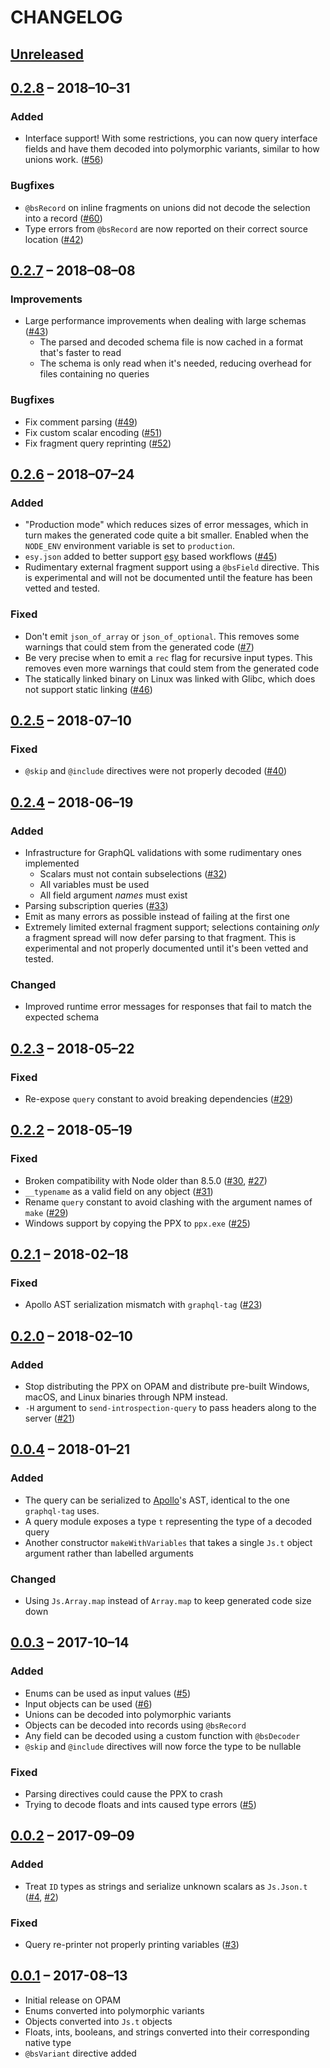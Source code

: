 # CHANGELOG

## [Unreleased]

## [0.2.8] – 2018–10–31

### Added

* Interface support! With some restrictions, you can now query interface fields
  and have them decoded into polymorphic variants, similar to how unions work.
  ([#56](https://github.com/mhallin/graphql_ppx/pull/56))

### Bugfixes

* `@bsRecord` on inline fragments on unions did not decode the selection into a
  record ([#60](https://github.com/mhallin/graphql_ppx/issues/60))
* Type errors from `@bsRecord` are now reported on their correct source location
  ([#42](https://github.com/mhallin/graphql_ppx/issues/42))

## [0.2.7] – 2018–08–08

### Improvements

* Large performance improvements when dealing with large schemas ([#43](https://github.com/mhallin/graphql_ppx/pull/43))
  * The parsed and decoded schema file is now cached in a format that's faster
    to read
  * The schema is only read when it's needed, reducing overhead for files
    containing no queries

### Bugfixes

* Fix comment parsing ([#49](https://github.com/mhallin/graphql_ppx/pull/49))
* Fix custom scalar encoding ([#51](https://github.com/mhallin/graphql_ppx/issues/51))
* Fix fragment query reprinting ([#52](https://github.com/mhallin/graphql_ppx/issues/52))

## [0.2.6] – 2018–07–24

### Added

* "Production mode" which reduces sizes of error messages, which in turn makes
  the generated code quite a bit smaller. Enabled when the `NODE_ENV`
  environment variable is set to `production`.
* `esy.json` added to better support [esy](https://esy.sh) based workflows
  ([#45](https://github.com/mhallin/graphql_ppx/pull/45))
* Rudimentary external fragment support using a `@bsField` directive. This is
  experimental and will not be documented until the feature has been vetted and
  tested.

### Fixed

* Don't emit `json_of_array` or `json_of_optional`. This removes some warnings
  that could stem from the generated code
  ([#7](https://github.com/mhallin/graphql_ppx/issues/7))
* Be very precise when to emit a `rec` flag for recursive input types. This
  removes even more warnings that could stem from the generated code
* The statically linked binary on Linux was linked with Glibc, which does not
  support static linking
  ([#46](https://github.com/mhallin/graphql_ppx/issues/46))

## [0.2.5] – 2018-07–10

### Fixed

* `@skip` and `@include` directives were not properly decoded
  ([#40](https://github.com/mhallin/graphql_ppx/issues/40))

## [0.2.4] – 2018-06–19

### Added

* Infrastructure for GraphQL validations with some rudimentary ones implemented
  * Scalars must not contain subselections
    ([#32](https://github.com/mhallin/graphql_ppx/issues/32))
  * All variables must be used
  * All field argument _names_ must exist
* Parsing subscription queries
  ([#33](https://github.com/mhallin/graphql_ppx/issues/33))
* Emit as many errors as possible instead of failing at the first one
* Extremely limited external fragment support; selections containing _only_ a
  fragment spread will now defer parsing to that fragment. This is experimental
  and not properly documented until it's been vetted and tested.

### Changed

* Improved runtime error messages for responses that fail to match the expected
  schema

## [0.2.3] – 2018-05–22

### Fixed

* Re-expose `query` constant to avoid breaking dependencies
  ([#29](https://github.com/mhallin/graphql_ppx/issues/29))

## [0.2.2] – 2018-05–19

### Fixed

* Broken compatibility with Node older than 8.5.0
  ([#30](https://github.com/mhallin/graphql_ppx/pull/30),
  [#27](https://github.com/mhallin/graphql_ppx/issues/27))
* `__typename` as a valid field on any object ([#31](https://github.com/mhallin/graphql_ppx/issues/31))
* Rename `query` constant to avoid clashing with the argument names of `make`
  ([#29](https://github.com/mhallin/graphql_ppx/issues/29))
* Windows support by copying the PPX to `ppx.exe`
  ([#25](https://github.com/mhallin/graphql_ppx/issues/25))

## [0.2.1] – 2018-02–18

### Fixed

* Apollo AST serialization mismatch with `graphql-tag`
  ([#23](https://github.com/mhallin/graphql_ppx/issues/23))

## [0.2.0] – 2018-02–10

### Added

* Stop distributing the PPX on OPAM and distribute pre-built Windows, macOS, and
  Linux binaries through NPM instead.
* `-H` argument to `send-introspection-query` to pass headers along to the
  server ([#21](https://github.com/mhallin/graphql_ppx/pull/21))

## [0.0.4] – 2018-01–21

### Added

* The query can be serialized to [Apollo](https://github.com/apollographql)'s
  AST, identical to the one `graphql-tag` uses.
* A query module exposes a type `t` representing the type of a decoded query
* Another constructor `makeWithVariables` that takes a single `Js.t` object
  argument rather than labelled arguments

### Changed

* Using `Js.Array.map` instead of `Array.map` to keep generated code size down

## [0.0.3] – 2017-10–14

### Added

* Enums can be used as input values
  ([#5](https://github.com/mhallin/graphql_ppx/pull/5))
* Input objects can be used
  ([#6](https://github.com/mhallin/graphql_ppx/pull/6))
* Unions can be decoded into polymorphic variants
* Objects can be decoded into records using `@bsRecord`
* Any field can be decoded using a custom function with `@bsDecoder`
* `@skip` and `@include` directives will now force the type to be nullable

### Fixed

* Parsing directives could cause the PPX to crash
* Trying to decode floats and ints caused type errors
  ([#5](https://github.com/mhallin/graphql_ppx/pull/5))

## [0.0.2] – 2017-09–09

### Added

* Treat `ID` types as strings and serialize unknown scalars as `Js.Json.t`
  ([#4](https://github.com/mhallin/graphql_ppx/pull/4), [#2](https://github.com/mhallin/graphql_ppx/issues/2))

### Fixed

* Query re-printer not properly printing variables ([#3](https://github.com/mhallin/graphql_ppx/issues/3))

## [0.0.1] – 2017-08–13

* Initial release on OPAM 
* Enums converted into polymorphic variants
* Objects converted into `Js.t` objects
* Floats, ints, booleans, and strings converted into their corresponding native
  type
* `@bsVariant` directive added

[Unreleased]: https://github.com/mhallin/graphql_ppx/compare/0.2.8...HEAD
[0.2.8]:      https://github.com/mhallin/graphql_ppx/compare/0.2.7...0.2.8
[0.2.7]:      https://github.com/mhallin/graphql_ppx/compare/0.2.6...0.2.7
[0.2.6]:      https://github.com/mhallin/graphql_ppx/compare/0.2.5...0.2.6
[0.2.5]:      https://github.com/mhallin/graphql_ppx/compare/0.2.4...0.2.5
[0.2.4]:      https://github.com/mhallin/graphql_ppx/compare/0.2.3...0.2.4
[0.2.3]:      https://github.com/mhallin/graphql_ppx/compare/0.2.2...0.2.3
[0.2.2]:      https://github.com/mhallin/graphql_ppx/compare/0.2.1...0.2.2
[0.2.1]:      https://github.com/mhallin/graphql_ppx/compare/0.2.0...0.2.1
[0.2.0]:      https://github.com/mhallin/graphql_ppx/compare/0.0.4...0.2.0
[0.0.4]:      https://github.com/mhallin/graphql_ppx/compare/0.0.3...0.0.4
[0.0.3]:      https://github.com/mhallin/graphql_ppx/compare/0.0.2...0.0.3
[0.0.2]:      https://github.com/mhallin/graphql_ppx/compare/0.0.1...0.0.2
[0.0.1]:      https://github.com/mhallin/graphql_ppx/compare/87ea451...0.0.1